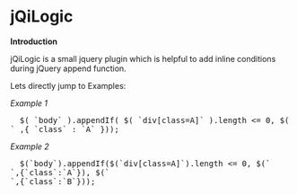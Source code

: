 jQiLogic
========

**Introduction**

jQiLogic is a small jquery plugin which is helpful to add inline conditions during jQuery append function.

Lets directly jump to Examples:
  
*Example 1*
<pre>
  $( `body` ).appendIf( $( `div[class=A]` ).length <= 0, $( `<div>` ,{ `class` : `A` }));  
</pre>
  
*Example 2*
<pre>
  $(`body`).appendIf($(`div[class=A]`).length <= 0, $(`<div>`,{`class`:`A`}), $(`<div>`,{`class`:`B`}));  
</pre>